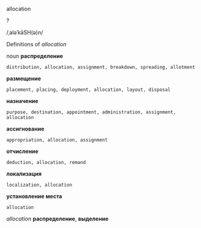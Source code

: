 allocation

?

/ˌaləˈkāSH(ə)n/

Definitions of _allocation_

noun
**распределение**

    distribution, allocation, assignment, breakdown, spreading, allotment
**размещение**

    placement, placing, deployment, allocation, layout, disposal
**назначение**

    purpose, destination, appointment, administration, assignment, allocation
**ассигнование**

    appropriation, allocation, assignment
**отчисление**

    deduction, allocation, remand
**локализация**

    localization, allocation
**установление места**

    allocation

_allocation_
**распределение**, **выделение**